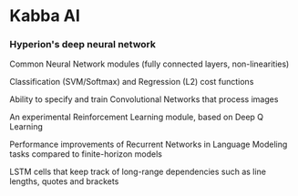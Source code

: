 # Kabba AI
<h3>Hyperion's deep neural network</h3>
<p>Common Neural Network modules (fully connected layers, non-linearities)</p>
<p>Classification (SVM/Softmax) and Regression (L2) cost functions</p>
<p>Ability to specify and train Convolutional Networks that process images</p>
<p>An experimental Reinforcement Learning module, based on Deep Q Learning</p>
<p>Performance improvements of Recurrent Networks in Language Modeling tasks compared to finite-horizon models</p>
<p>LSTM cells that keep track of long-range dependencies such as line lengths, quotes and brackets</p>
